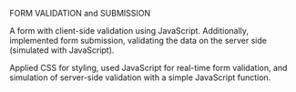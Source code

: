 FORM VALIDATION and SUBMISSION

A form with client-side validation using JavaScript. Additionally, implemented form submission, validating the data on the server side (simulated with JavaScript).

Applied CSS for styling, used JavaScript for real-time form validation, and simulation of server-side validation with a simple JavaScript function.
